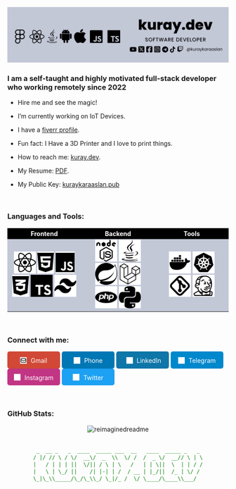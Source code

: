 ![Banner](static/img/banner.png)

### <p align="left">I am a self-taught and highly motivated full-stack developer who working remotely since 2022</p>


- Hire me and see the magic!

- I’m currently working on IoT Devices.


- I have a  [fiverr profile](https://www.fiverr.com/kuraykaraaslan).
  
  
- Fun fact: I Have a 3D Printer and I love to print things.


- How to reach me: [kuray.dev](https://kuray.dev?s=GithubInfo).


- My Resume: [PDF](https://drive.google.com/file/d/17Ya5AC2nvcvccN-bS2pFsKFIm5v8dcWN/view?usp=drive_link).
  
- My Public Key: [kuraykaraaslan.pub](/kuraykaraaslan.pub)

<br/>  

### <p align="left">Languages and Tools:</p>

<table style="width:100%">
    <tr bgcolor="#c3c8d7">
        <th style="width:33.33%; background-color: black; color: white; align-items: center; justify-content: center;text-align: center">Frontend</th>
        <th style="width:33.33%; background-color: black; color: white; align-items: center; justify-content: center;text-align: center">Backend</th>
        <th style="width:33.33%; background-color: black; color: white; align-items: center; justify-content: center;text-align: center">Tools</th>
    </tr>
    <tr style="align-items: center; justify-content: center;text-align: center; background-color: #c3c8d7">
        <td><img src="/static/svg/react.svg" alt="React" height="50"/>
        <img src="/static/svg/html5.svg" alt="HTML5" height="50"/>
        <img src="/static/svg/js.svg" alt="JavaScript" height="50"/>
        <img src="/static/svg/css3-alt.svg" alt="CSS3" height="50"/>
        <img src="/static/svg/typescript.svg" alt="TypeScript" height="50"/>
        <img src="/static/svg/tailwind.svg" alt="Tailwind CSS" height="50"/>
    </td>
    <td>
    <img src="/static/svg/nodejs.svg" alt="Node.js" height="50"/>
    <img src="/static/svg/java.svg" alt="Java" height="50"/>
    <img src="/static/svg/spring.svg" alt="Spring" height="50"/>
    <img src="/static/svg/laravel.svg" alt="Laravel" height="50"/>
    <img src="/static/svg/php.svg" alt="PHP" height="50"/>
    <img src="/static/svg/python.svg" alt="Python" height="50"/>
    </td>
    <td>
    <img src="/static/svg/docker.svg" alt="Docker" height="50"/>
    <img src="/static/svg/kubernetes.svg" alt="Kubernetes" height="50"/>
    <img src="/static/svg/git.svg" alt="Git" height="50"/>
    <img src="/static/svg/jenkins.svg" alt="Jenkins" height="50"/>
    </td>
    </tr>
</table>

<br/>

### <p align="left">Connect with me:</p>
<p align="left">
<a href="mailto:kuraykaraaslan@gmail.com"
    style="background-color: #d14836; color: white; width: 100px; text-decoration: none; padding: 10px; text-align: center; border-radius: 5px; display: inline-block;">
    <img src="/static/svg/mail.svg" alt="mail" height="15" style="vertical-align: middle; margin-right: 5px; fill: white;"/>
    <span style="vertical-align: middle;"
    >Gmail</span>
</a>
<a href="https://kuray.dev/contact"
    style="background-color: #0077b5; color: white; width: 100px; text-decoration: none; padding: 10px; text-align: center; border-radius: 5px; display: inline-block;">
    <img src="/static/svg/phone.svg" alt="link" height="15" style="vertical-align: middle; margin-right: 5px; fill: white;"/>
    <span style="vertical-align: middle;"
    >Phone</span>
</a>
<a href="https://www.linkedin.com/in/kuraykaraaslan/" style="background-color: #0e76a8; color: white; width: 100px; text-decoration: none; padding: 10px; text-align: center; border-radius: 5px; display: inline-block;">
    <img src="/static/svg/linkedin.svg" alt="LinkedIn" height="15" style="vertical-align: middle; margin-left: 5px; margin-right: 5px; fill: white;"/>
    <span style="vertical-align: middle;"
    >LinkedIn</span>
</a>
<a href="https://t.me/kuraykaraaslan" style="background-color: #0088cc; color: white; width: 100px; text-decoration: none; padding: 10px; text-align: center; border-radius: 5px; display: inline-block;">
    <img src="/static/svg/telegram.svg" alt="Telegram" height="15" style="vertical-align: middle; margin-right: 5px; fill: white;"/>
    <span style="vertical-align: middle;"
    >Telegram</span>
</a>
<a href="https://www.instagram.com/kuraykaraaslan/" style="background-color: #c13584; color: white; width: 100px; text-decoration: none; padding: 10px; text-align: center; border-radius: 5px; display: inline-block;">
    <img src="/static/svg/instagram.svg" alt="Instagram" height="15" style="vertical-align: middle; margin-right: 5px; fill: white;"/>
    <span style="vertical-align: middle;"
    >Instagram</span> 
</a>
<a href="https://twitter.com/kuraykaraaslan" style="background-color: #1da1f2; color: white; width: 100px; text-decoration: none; padding: 10px; text-align: center; border-radius: 5px; display: inline-block;">
    <img src="/static/svg/twitter.svg" alt="Twitter" height="15" style="vertical-align: middle; margin-right: 5px; fill: white;"/>
    <span style="vertical-align: middle;"
    >Twitter</span>
</a>

</p>

<br/>

### <p align="left">GitHub Stats:</p>

<div align="center"><img src="https://myreadme.vercel.app/api/embed/kuraykaraaslan?panels=userstatistics,toprepositories,toplanguages,commitgraph" alt="reimaginedreadme" />
</div>  

<br/>  

<div align="center" style="color: green;">

     _  __ _   _  ____  _____ ___  __   ____  _____ _   _ 
    / |/ // \ / \/  __\/  _  \\  \/ /  /  _ \/  __// \ | \
    |   / | | | ||  \/|| / \ | \   /   | | \||  \  | | / /
    |   \ | \_/ ||    /| |-| | /  / __ | |_/||  /_ | \/ / 
    \_|\_\\_____/\_/\_\\_/ \_|/_ /  \/ \____/\____\\___/  
</div>
